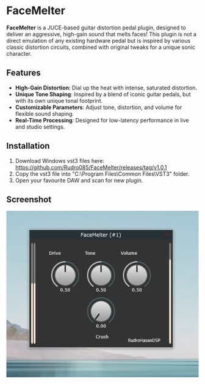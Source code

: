 # FaceMelter

**FaceMelter** is a JUCE-based guitar distortion pedal plugin, designed to deliver an aggressive, high-gain sound that melts faces! This plugin is not a direct emulation of any existing hardware pedal but is inspired by various classic distortion circuits, combined with original tweaks for a unique sonic character.

## Features

- **High-Gain Distortion**: Dial up the heat with intense, saturated distortion.
- **Unique Tone Shaping**: Inspired by a blend of iconic guitar pedals, but with its own unique tonal footprint.
- **Customizable Parameters**: Adjust tone, distortion, and volume for flexible sound shaping.
- **Real-Time Processing**: Designed for low-latency performance in live and studio settings.
  
## Installation

1. Download Windows vst3 files here: https://github.com/Rudro085/FaceMelter/releases/tag/v1.0.1
2. Copy the vst3 file into "C:\Program Files\Common Files\VST3" folder.
3. Open your favourite DAW and scan for new plugin.

## Screenshot

![Plugin UI Screenshot](Images/Screenshot.png)

